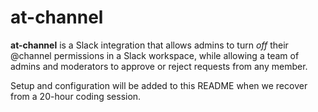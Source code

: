 # at-channel
**at-channel** is a Slack integration that allows admins to turn _off_ their @channel permissions in a Slack workspace, while allowing a team of admins and moderators to approve or reject requests from any member.

Setup and configuration will be added to this README when we recover from a 20-hour coding session.
